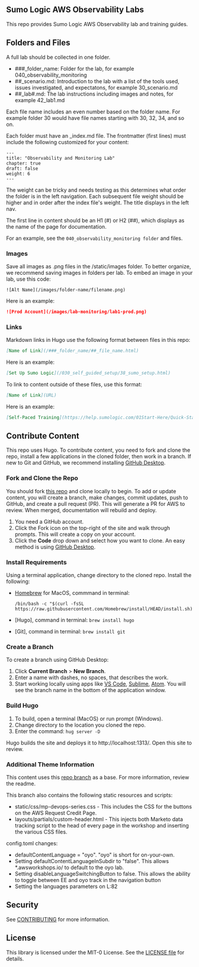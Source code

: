 ## Sumo Logic AWS Observability Labs

This repo provides Sumo Logic AWS Observability lab and training guides. 

## Folders and Files

A full lab should be collected in one folder.

* ###_folder_name: Folder for the lab, for example 040_observability_monitoring
* ##_scenario.md: Introduction to the lab with a list of the tools used, issues investigated, and expectatons, for example 30_scenario.md
* ##_lab#.md: The lab instructions including images and notes, for example 42_lab1.md

Each file name includes an even number based on the folder name. For example folder 30 would have file names starting with 30, 32, 34, and so on. 

Each folder must have an _index.md file. The frontmatter (first lines) must include the following customized for your content:

```
---
title: "Observability and Monitoring Lab"
chapter: true
draft: false
weight: 6
---
```

The weight can be tricky and needs testing as this determines what order the folder is in the left navigation. Each subsequent file weight should be higher and in order after the index file's weight. The title displays in the left nav.

The first line in content should be an H1 (#) or H2 (##), which displays as the name of the page for documentation.

For an example, see the `040_observability_monitoring folder` and files.

### Images

Save all images as .png files in the /static/images folder. To better organize, we recommend saving images in folders per lab. To embed an image in your lab, use this code:

```
![Alt Name](/images/folder-name/filename.png)
```

Here is an example:

```markdown
![Prod Account](/images/lab-monitoring/lab1-prod.png)
```

### Links

Markdown links in Hugo use the following format between files in this repo:

```markdown
[Name of Link](/###_folder_name/##_file_name.html)
```

Here is an example:

```markdown
[Set Up Sumo Logic](/030_self_guided_setup/38_sumo_setup.html)
```

To link to content outside of these files, use this format:

```markdown
[Name of Link](URL)
```

Here is an example:

```markdown
[Self-Paced Training](https://help.sumologic.com/01Start-Here/Quick-Start-Tutorials/SelfPacedTrainingFundamentals)
```

## Contribute Content

This repo uses Hugo. To contribute content, you need to fork and clone the repo, install a few applications in the cloned folder, then work in a branch. If new to Git and GitHub, we recommend installing [GitHub Desktop](https://desktop.github.com/).

### Fork and Clone the Repo

You should fork [this repo](https://github.com/aws-samples/aws-modernization-with-sumologic) and clone locally to begin. To add or update content, you will create a branch, make changes, commit updates, push to GitHub, and create a pull request (PR). This will generate a PR for AWS to review. When merged, documentation will rebuild and deploy.

1. You need a GitHub account.
1. Click the Fork icon on the top-right of the site and walk through prompts. This will create a copy on your account.
1. Click the **Code** drop down and select how you want to clone. An easy method is using [GitHub Desktop](https://desktop.github.com/).

### Install Requirements

Using a terminal application, change directory to the cloned repo. Install the following:

* [Homebrew](https://brew.sh/) for MacOS, commmand in terminal: 

    ```
    /bin/bash -c "$(curl -fsSL https://raw.githubusercontent.com/Homebrew/install/HEAD/install.sh)"
    ```

* [Hugo], command in terminal: `brew install hugo`
* [Git], command in terminal: `brew install git`

### Create a Branch

To create a branch using GitHub Desktop:

1. Click **Current Branch** > **New Branch**.
1. Enter a name with dashes, no spaces, that describes the work.
1. Start working locally using apps like [VS Code](https://code.visualstudio.com/), [Sublime](https://www.sublimetext.com/), [Atom](https://atom.io/). You will see the branch name in the bottom of the application window.

### Build Hugo

1. To build, open a terminal (MacOS) or run prompt (Windows).
1. Change directory to the location you cloned the repo.
1. Enter the command: `hug server -D`

Hugo builds the site and deploys it to http://localhost:1313/. Open this site to review. 

### Additional Theme Information

This content uses this [repo branch](https://github.com/aws-samples/aws-modernization-workshop-base/tree/mp-workshops) as a base. For more information, review the readme.

This branch also contains the following static resources and scripts:

* static/css/mp-devops-series.css - This includes the CSS for the buttons on the AWS Request Credit Page.
* layouts/partials/custom-header.html - This injects both Marketo data tracking script to the head of every page in the workshop and inserting the various CSS files.

config.toml changes:
* defaultContentLanguage = "oyo". "oyo" is short for on-your-own.
* Setting defaultContentLanguageInSubdir to "false". This allows *.awsworkshops.io/ to default to the oyo lab.
* Setting disableLanguageSwitchingButton to false. This allows the ability to toggle between EE and oyo track in the navigation button
* Setting the languages parameters on L:82

## Security

See [CONTRIBUTING](CONTRIBUTING.md#security-issue-notifications) for more information.

## License

This library is licensed under the MIT-0 License. See the [LICENSE file](LICENSE) for details.

